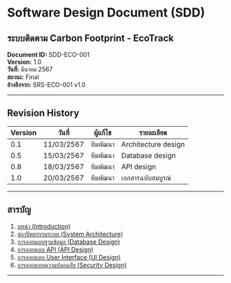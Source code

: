 # Software Design Document (SDD)
## ระบบติดตาม Carbon Footprint - EcoTrack

**Document ID:** SDD-ECO-001  
**Version:** 1.0  
**วันที่:** มีนาคม 2567  
**สถานะ:** Final  
**อ้างอิงจาก:** SRS-ECO-001 v1.0  

---

## Revision History

| Version | วันที่ | ผู้แก้ไข | รายละเอียด |
|---------|--------|----------|-------------|
| 0.1 | 11/03/2567 | ทีมพัฒนา | Architecture design |
| 0.5 | 15/03/2567 | ทีมพัฒนา | Database design |
| 0.8 | 18/03/2567 | ทีมพัฒนา | API design |
| 1.0 | 20/03/2567 | ทีมพัฒนา | เอกสารฉบับสมบูรณ์ |

---

## สารบัญ

1. [บทนำ (Introduction)](#1-บทนำ-introduction)
2. [สถาปัตยกรรมระบบ (System Architecture)](#2-สถาปัตยกรรมระบบ-system-architecture)
3. [การออกแบบฐานข้อมูล (Database Design)](#3-การออกแบบฐานข้อมูล-database-design)
4. [การออกแบบ API (API Design)](#4-การออกแบบ-api-api-design)
5. [การออกแบบ User Interface (UI Design)](#5-การออกแบบ-user-interface-ui-design)
6. [การออกแบบความปลอดภัย (Security Design)](#6-การออกแบบความปลอดภัย-security-design)

---
